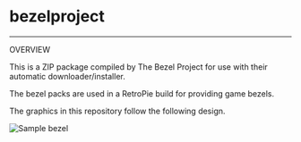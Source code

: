 # bezelproject

-------
OVERVIEW

This is a ZIP package compiled by The Bezel Project for use with their automatic downloader/installer.

The bezel packs are used in a RetroPie build for providing game bezels.

The graphics in this repository follow the following design.

![Sample bezel](https://github.com/thebezelproject/bezelproject-SegaPico/blob/master/retroarch/overlay/GameBezels/Pico/Berenstain%20Bears,%20The%20-%20A%20School%20Day%20(USA).png?raw=true)
